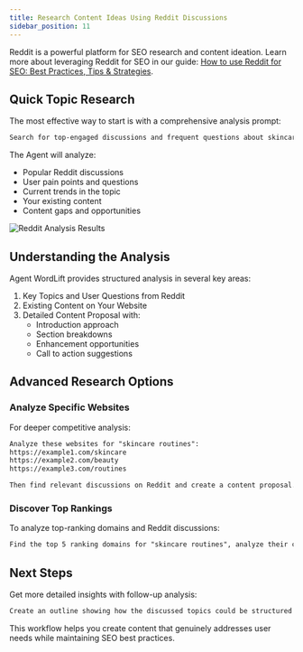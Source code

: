 ```yaml
---
title: Research Content Ideas Using Reddit Discussions
sidebar_position: 11
---
```


Reddit is a powerful platform for SEO research and content ideation. Learn more about leveraging Reddit for SEO in our guide: [How to use Reddit for SEO: Best Practices, Tips & Strategies](https://wordlift.io/blog/en/reddit-for-seo-best-practices/).

## Quick Topic Research

The most effective way to start is with a comprehensive analysis prompt:

```md className=wlx-send-to-agent
Search for top-engaged discussions and frequent questions about skincare routines on Reddit, focusing on user pain points and emerging trends. Then analyze my website's content to identify gaps and create a content proposal that aligns with genuine user needs while highlighting opportunities to enhance existing articles.
```

The Agent will analyze:

- Popular Reddit discussions
- User pain points and questions
- Current trends in the topic
- Your existing content
- Content gaps and opportunities

![Reddit Analysis Results](../images/agent-wordlift-reddit-analysis.png)

## Understanding the Analysis

Agent WordLift provides structured analysis in several key areas:

1. Key Topics and User Questions from Reddit
2. Existing Content on Your Website
3. Detailed Content Proposal with:
   - Introduction approach
   - Section breakdowns
   - Enhancement opportunities
   - Call to action suggestions

## Advanced Research Options

### Analyze Specific Websites

For deeper competitive analysis:

```md className=wlx-send-to-agent
Analyze these websites for "skincare routines":
https://example1.com/skincare
https://example2.com/beauty
https://example3.com/routines

Then find relevant discussions on Reddit and create a content proposal.
```

### Discover Top Rankings

To analyze top-ranking domains and Reddit discussions:

```md className=wlx-send-to-agent
Find the top 5 ranking domains for "skincare routines", analyze their content, and compare with Reddit discussions to create a content proposal.
```

## Next Steps

Get more detailed insights with follow-up analysis:

```md className=wlx-send-to-agent
Create an outline showing how the discussed topics could be structured into a content series
```

This workflow helps you create content that genuinely addresses user needs while maintaining SEO best practices.

